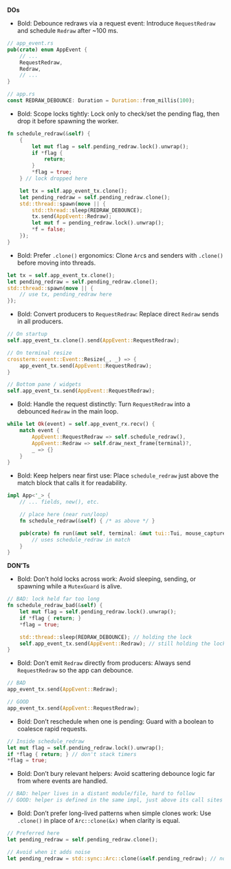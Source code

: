 **DOs**

- Bold: Debounce redraws via a request event: Introduce `RequestRedraw` and schedule `Redraw` after ~100 ms.
```rust
// app_event.rs
pub(crate) enum AppEvent {
    // ...
    RequestRedraw,
    Redraw,
    // ...
}

// app.rs
const REDRAW_DEBOUNCE: Duration = Duration::from_millis(100);
```

- Bold: Scope locks tightly: Lock only to check/set the pending flag, then drop it before spawning the worker.
```rust
fn schedule_redraw(&self) {
    {
        let mut flag = self.pending_redraw.lock().unwrap();
        if *flag {
            return;
        }
        *flag = true;
    } // lock dropped here

    let tx = self.app_event_tx.clone();
    let pending_redraw = self.pending_redraw.clone();
    std::thread::spawn(move || {
        std::thread::sleep(REDRAW_DEBOUNCE);
        tx.send(AppEvent::Redraw);
        let mut f = pending_redraw.lock().unwrap();
        *f = false;
    });
}
```

- Bold: Prefer `.clone()` ergonomics: Clone `Arc`s and senders with `.clone()` before moving into threads.
```rust
let tx = self.app_event_tx.clone();
let pending_redraw = self.pending_redraw.clone();
std::thread::spawn(move || {
    // use tx, pending_redraw here
});
```

- Bold: Convert producers to `RequestRedraw`: Replace direct `Redraw` sends in all producers.
```rust
// On startup
self.app_event_tx.clone().send(AppEvent::RequestRedraw);

// On terminal resize
crossterm::event::Event::Resize(_, _) => {
    app_event_tx.send(AppEvent::RequestRedraw);
}

// Bottom pane / widgets
self.app_event_tx.send(AppEvent::RequestRedraw);
```

- Bold: Handle the request distinctly: Turn `RequestRedraw` into a debounced `Redraw` in the main loop.
```rust
while let Ok(event) = self.app_event_rx.recv() {
    match event {
        AppEvent::RequestRedraw => self.schedule_redraw(),
        AppEvent::Redraw => self.draw_next_frame(terminal)?,
        _ => {}
    }
}
```

- Bold: Keep helpers near first use: Place `schedule_redraw` just above the match block that calls it for readability.
```rust
impl App<'_> {
    // ... fields, new(), etc.

    // place here (near run/loop)
    fn schedule_redraw(&self) { /* as above */ }

    pub(crate) fn run(&mut self, terminal: &mut tui::Tui, mouse_capture: &mut MouseCapture) -> Result<()> {
        // uses schedule_redraw in match
    }
}
```

**DON’Ts**

- Bold: Don’t hold locks across work: Avoid sleeping, sending, or spawning while a `MutexGuard` is alive.
```rust
// BAD: lock held far too long
fn schedule_redraw_bad(&self) {
    let mut flag = self.pending_redraw.lock().unwrap();
    if *flag { return; }
    *flag = true;

    std::thread::sleep(REDRAW_DEBOUNCE); // holding the lock
    self.app_event_tx.send(AppEvent::Redraw); // still holding the lock
}
```

- Bold: Don’t emit `Redraw` directly from producers: Always send `RequestRedraw` so the app can debounce.
```rust
// BAD
app_event_tx.send(AppEvent::Redraw);

// GOOD
app_event_tx.send(AppEvent::RequestRedraw);
```

- Bold: Don’t reschedule when one is pending: Guard with a boolean to coalesce rapid requests.
```rust
// Inside schedule_redraw
let mut flag = self.pending_redraw.lock().unwrap();
if *flag { return; } // don't stack timers
*flag = true;
```

- Bold: Don’t bury relevant helpers: Avoid scattering debounce logic far from where events are handled.
```rust
// BAD: helper lives in a distant module/file, hard to follow
// GOOD: helper is defined in the same impl, just above its call sites
```

- Bold: Don’t prefer long-lived patterns when simple clones work: Use `.clone()` in place of `Arc::clone(&x)` when clarity is equal.
```rust
// Preferred here
let pending_redraw = self.pending_redraw.clone();

// Avoid when it adds noise
let pending_redraw = std::sync::Arc::clone(&self.pending_redraw); // noisier
```